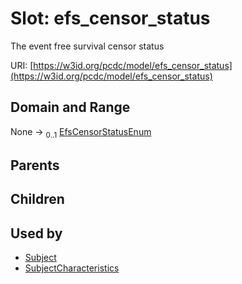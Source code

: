 
# Slot: efs_censor_status


The event free survival censor status

URI: [https://w3id.org/pcdc/model/efs_censor_status](https://w3id.org/pcdc/model/efs_censor_status)


## Domain and Range

None &#8594;  <sub>0..1</sub> [EfsCensorStatusEnum](EfsCensorStatusEnum.md)

## Parents


## Children


## Used by

 * [Subject](Subject.md)
 * [SubjectCharacteristics](SubjectCharacteristics.md)
